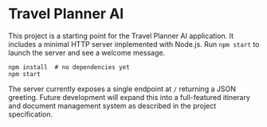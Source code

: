 # Travel Planner AI

This project is a starting point for the Travel Planner AI application. It includes a minimal HTTP server implemented with Node.js. Run `npm start` to launch the server and see a welcome message.

```
npm install  # no dependencies yet
npm start
```

The server currently exposes a single endpoint at `/` returning a JSON greeting. Future development will expand this into a full-featured itinerary and document management system as described in the project specification.
